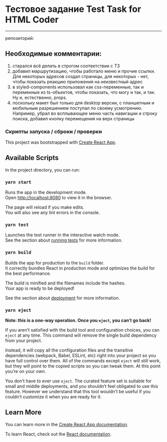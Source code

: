 # Тестовое задание Test Task for HTML Coder

---
репозиторий: 

## Необходимые комментарии:

1.  старался всё делать в строгом соответствии с ТЗ
2.  добавил маршрутизацию, чтобы работало меню и прочие ссылки. Для некоторых адресов создал страницы, для некоторых - нет, чтобы показать реакцию приложения на неизвестный адрес
3. в styled-components использовал как css-переменные, так и переменные из ts-объектов, чтобы показать, что могу и так, и так. Ну и, естественно, props.
4. поскольку макет был только для desktop версии, c планшетным и мобильным разрешением поступал по своему усмотрению. Например, убрал во всплывающее меню часть навигации и строку поиска, добавил кнопку перемещения на верх страницы

### Скрипты запуска / сброки / проверки

This project was bootstrapped with [Create React App](https://github.com/facebook/create-react-app).

## Available Scripts

In the project directory, you can run:

### `yarn start`

Runs the app in the development mode.\
Open [http://localhost:8080](http://localhost:8080) to view it in the browser.

The page will reload if you make edits.\
You will also see any lint errors in the console.

### `yarn test`

Launches the test runner in the interactive watch mode.\
See the section about [running tests](https://facebook.github.io/create-react-app/docs/running-tests) for more information.

### `yarn build`

Builds the app for production to the `build` folder.\
It correctly bundles React in production mode and optimizes the build for the best performance.

The build is minified and the filenames include the hashes.\
Your app is ready to be deployed!

See the section about [deployment](https://facebook.github.io/create-react-app/docs/deployment) for more information.

### `yarn eject`

**Note: this is a one-way operation. Once you `eject`, you can’t go back!**

If you aren’t satisfied with the build tool and configuration choices, you can `eject` at any time. This command will remove the single build dependency from your project.

Instead, it will copy all the configuration files and the transitive dependencies (webpack, Babel, ESLint, etc) right into your project so you have full control over them. All of the commands except `eject` will still work, but they will point to the copied scripts so you can tweak them. At this point you’re on your own.

You don’t have to ever use `eject`. The curated feature set is suitable for small and middle deployments, and you shouldn’t feel obligated to use this feature. However we understand that this tool wouldn’t be useful if you couldn’t customize it when you are ready for it.

## Learn More

You can learn more in the [Create React App documentation](https://facebook.github.io/create-react-app/docs/getting-started).

To learn React, check out the [React documentation](https://reactjs.org/).
